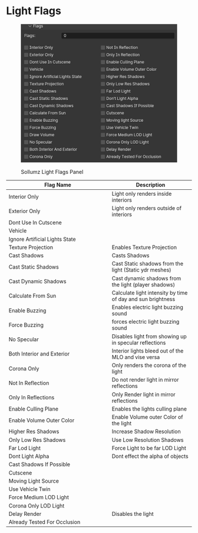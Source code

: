 # Light Flags

<figure><img src="../../.gitbook/assets/image (1).png" alt=""><figcaption><p>Sollumz Light Flags Panel</p></figcaption></figure>

<table><thead><tr><th width="266">Flag Name</th><th>Description</th></tr></thead><tbody><tr><td>Interior Only</td><td>Light only renders inside interiors</td></tr><tr><td>Exterior Only</td><td>Light only renders outside of interiors</td></tr><tr><td>Dont Use In Cutscene</td><td></td></tr><tr><td>Vehicle</td><td></td></tr><tr><td>Ignore Artificial Lights State</td><td></td></tr><tr><td>Texture Projection</td><td>Enables Texture Projection</td></tr><tr><td>Cast Shadows</td><td>Casts Shadows</td></tr><tr><td>Cast Static Shadows</td><td>Cast Static shadows from the light (Static ydr meshes)</td></tr><tr><td>Cast Dynamic Shadows</td><td>Cast dynamic shadows from the light (player shadows)</td></tr><tr><td>Calculate From Sun</td><td>Calculate light intensity by time of day and sun brightness</td></tr><tr><td>Enable Buzzing</td><td>Enables electric light buzzing sound</td></tr><tr><td>Force Buzzing</td><td>forces electric light buzzing sound</td></tr><tr><td>No Specular</td><td>Disables light from showing up in specular reflections</td></tr><tr><td>Both Interior and Exterior</td><td>Interior lights bleed out of the MLO and vise versa</td></tr><tr><td>Corona Only</td><td>Only renders the corona of the light</td></tr><tr><td>Not In Reflection</td><td>Do not render light in mirror reflections</td></tr><tr><td>Only In Reflections</td><td>Only Render light in mirror reflections</td></tr><tr><td>Enable Culling Plane</td><td>Enables the lights culling plane</td></tr><tr><td>Enable Volume Outer Color</td><td>Enable Volume outer Color of the light</td></tr><tr><td>Higher Res Shadows</td><td>Increase Shadow Resolution</td></tr><tr><td>Only Low Res Shadows</td><td>Use Low Resolution Shadows</td></tr><tr><td>Far Lod Light</td><td>Force Light to be far LOD Light</td></tr><tr><td>Dont Light Alpha</td><td>Dont effect the alpha of objects</td></tr><tr><td>Cast Shadows If Possible</td><td></td></tr><tr><td>Cutscene</td><td></td></tr><tr><td>Moving Light Source</td><td></td></tr><tr><td>Use Vehicle Twin</td><td></td></tr><tr><td>Force Medium LOD Light</td><td></td></tr><tr><td>Corona Only LOD Light</td><td></td></tr><tr><td>Delay Render</td><td>Disables the light</td></tr><tr><td>Already Tested For Occlusion</td><td></td></tr></tbody></table>
